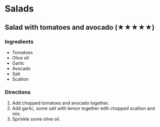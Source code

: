 # Salads
## Salad with tomatoes and avocado (★★★★★)
### Ingredients
- Tomatoes
- Olive oil
- Garlic
- Avocado
- Salt
- Scallion

### Directions
1. Add chopped tomatoes and avocado together.
2. Add garlic, some salt with lemon together with chopped scallion and mix.
3. Sprinkle some olive oil.